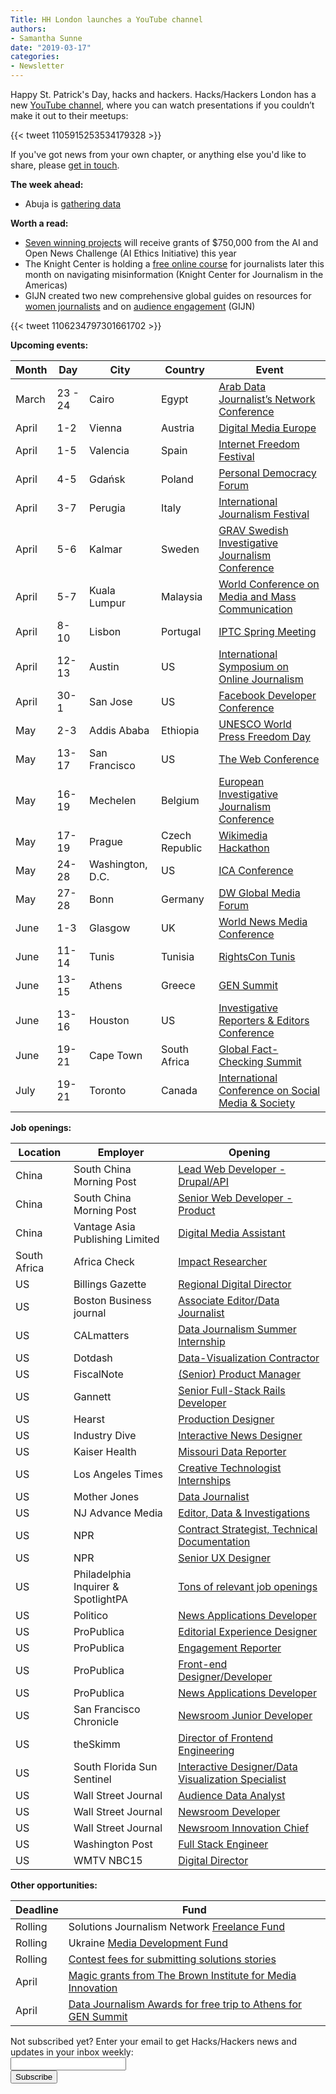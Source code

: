 ```yaml
---
Title: HH London launches a YouTube channel
authors: 
- Samantha Sunne
date: "2019-03-17"
categories:
- Newsletter
---
```


Happy St. Patrick's Day, hacks and hackers. Hacks/Hackers London has a new [YouTube channel](https://www.youtube.com/channel/UC2hBotsAYUjfxvGvsHGicMQ), where you can watch presentations if you couldn’t make it out to their meetups:

{{< tweet 1105915253534179328 >}}

If you've got news from your own chapter, or anything else you'd like to share, please [get in touch](mailto:samantha@hackshackers.com).

**The week ahead:**

* Abuja is [gathering data](https://www.facebook.com/events/156055148677673/)

**Worth a read:**

* [Seven winning projects](https://aiethicsinitiative.org/news/2019/3/12/announcing-the-winners-of-the-ai-and-the-news-open-challenge) will receive grants of $750,000 from the AI and Open News Challenge (AI Ethics Initiative) this year
* The Knight Center is holding a [free online course](https://journalismcourses.org/VRFY0419.html?utm_source=ActiveCampaign&utm_medium=email&utm_content=Verifying+what+you+see+on+the+web%3A+Sign+up+for+free+online+course&utm_campaign=Sign+up+for+Knight+Center+s+newest+free+online+course+on+verifying+what+you+see+on+the+web) for journalists later this month on navigating misinformation (Knight Center for Journalism in the Americas)
* GIJN created two new comprehensive global guides on resources for [women journalists](https://gijn.org/gijn-guide-resources-for-women-journalists/?utm_source=GIJN+Mailing+List&utm_campaign=0c238b8483-EMAIL_CAMPAIGN_2019_03_13_10_52&utm_medium=email&utm_term=0_eae0e8c5a9-0c238b8483-121259197&mc_cid=0c238b8483&mc_eid=527b5eb6fb) and on [audience engagement](https://gijn.org/more-than-eyeballs-how-journalism-can-benefit-from-audience-engagement/?utm_source=GIJN+Mailing+List&utm_campaign=0c238b8483-EMAIL_CAMPAIGN_2019_03_13_10_52&utm_medium=email&utm_term=0_eae0e8c5a9-0c238b8483-121259197&mc_cid=0c238b8483&mc_eid=527b5eb6fb) (GIJN)

{{< tweet 1106234797301661702 >}}

**Upcoming events:**

| Month | Day | City | Country | Event |
| ----- | --- | ---- | ------- | ----- |
March | 23 - 24 | Cairo | Egypt | [Arab Data Journalist’s Network Conference](https://arabdjn.com/%D8%A7%D9%84%D9%85%D8%A4%D8%AA%D9%85%D8%B1-%D8%A7%D9%84%D8%B3%D9%86%D9%88%D9%8A/)
April | 1-2 | Vienna | Austria | [Digital Media Europe](https://events.wan-ifra.org/events/digital-media-europe-2019)
April | 1-5 | Valencia | Spain | [Internet Freedom Festival](https://internetfreedomfestival.org/)
April | 4-5 | Gdańsk | Poland | [Personal Democracy Forum](https://pdfcee.pl/en/)
April | 3-7 | Perugia | Italy | [International Journalism Festival](https://www.journalismfestival.com/you-festival/)
April | 5-6 | Kalmar | Sweden | [GRAV Swedish Investigative Journalism Conference](http://gravseminariet.se/)
April | 5-7 | Kuala Lumpur | Malaysia | [World Conference on Media and Mass Communication](https://mediaconference.co/)
April | 8-10 | Lisbon | Portugal | [IPTC Spring Meeting](https://iptc.org/events/)
April | 12-13 | Austin | US | [International Symposium on Online Journalism](https://www.isoj.org/symposia/2019/)
April | 30-1 | San Jose | US | [Facebook Developer Conference](https://www.f8.com/)
May | 2-3 | Addis Ababa | Ethiopia | [UNESCO World Press Freedom Day](https://en.unesco.org/news/ethiopia-host-2019-world-press-freedom-day)
May | 13-17 | San Francisco | US | [The Web Conference](https://www2019.thewebconf.org/)
May | 16-19 | Mechelen | Belgium | [European Investigative Journalism Conference](https://dataharvest.eu/)
May | 17-19 | Prague | Czech Republic | [Wikimedia Hackathon](https://www.mediawiki.org/wiki/Wikimedia_Hackathon_2019)
May | 24-28 | Washington, D.C. | US | [ICA Conference](https://www.icahdq.org/page/2019Conference)
May | 27-28 | Bonn | Germany | [DW Global Media Forum](http://dw-global-media-forum.com/)
June | 1-3 | Glasgow | UK | [World News Media Conference](https://events.wan-ifra.org/events/world-news-media-congress-2019)
June | 11-14 | Tunis | Tunisia | [RightsCon Tunis](https://www.rightscon.org/about/)
June | 13-15 | Athens | Greece | [GEN Summit](https://www.gensummit.org/)
June | 13-16 | Houston | US | [Investigative Reporters & Editors Conference](https://www.ire.org/events-and-training/event/3434/)
June | 19-21 | Cape Town | South Africa | [Global Fact-Checking Summit](https://www.poynter.org/news/sixth-global-fact-checking-summit-will-be-cape-town-june-2019)
July | 19-21 | Toronto | Canada | [International Conference on Social Media & Society](http://socialmediaandsociety.org/2018/rethinking-privacy-and-trust-in-the-social-media-age-smsociety-cfp-toronto-canada-july-19-21-2019/)

**Job openings:**

| Location | Employer | Opening |
| -------- | -------- | ------- |
China | South China Morning Post | [Lead Web Developer - Drupal/API](https://www.cpjobs.com/hk/job/lead-web-developer-drupal-api-ref-prod-lwdd-3001321)
China | South China Morning Post | [Senior Web Developer - Product](https://www.cpjobs.com/hk/job/senior-web-developer-for-growth-team-product-ref-prod-swdg-3004032)
China | Vantage Asia Publishing Limited | [Digital Media Assistant](https://www.cpjobs.com/hk/job/digital-media-assistant-3007390)
South Africa | Africa Check | [Impact Researcher](http://journalism.co.za/africa-check-seeks-impact-researcher/)
US | Billings Gazette | [Regional Digital Director](https://careers.journalists.org/jobs/12091883/regional-digital-director)
US | Boston Business journal | [Associate Editor/Data Journalist](https://talkingbiznews.com/biz-news-help-wanted/boston-biz-journal-seeks-associate-editor-data-journalist/)
US | CALmatters | [Data Journalism Summer Internship](https://calmatters.org/jobs/data-journalism-summer-internship/)
US | Dotdash | [Data-Visualization Contractor](http://jobs.jobvite.com/dotdash/job/oXxz9fwW)
US | FiscalNote | [(Senior) Product Manager](https://careers.fiscalnote.com/positions/1b5c3a61-edd6-4427-b984-01b1c26df302/)
US | Gannett | [Senior Full-Stack Rails Developer](https://usr55.dayforcehcm.com/CandidatePortal/en-US/gannett/Posting/View/23352)
US | Hearst | [Production Designer](https://www.linkedin.com/feed/update/urn:li:activity:6512306833976283136/)
US | Industry Dive | [Interactive News Designer](https://www.snd.org/jobs/view/interactive-news-designer-2/)
US | Kaiser Health | [Missouri Data Reporter](https://www.kff.org/job-posting/missouri-data-reporter-kaiser-health-news/)
US | Los Angeles Times | [Creative Technologist Internships](https://latimes-cng.icims.com/jobs/2852/intern/job?iis=Social+Networks&iieid=pt155249094690325b23&mobile=false&width=1162&height=500&bga=true&needsRedirect=false&jan1offset=-600&jun1offset=-600)
US | Mother Jones | [Data Journalist](https://www.motherjones.com/jobs/data-journalist/)
US | NJ Advance Media | [Editor, Data & Investigations](http://projects.nj.com/jobs/)
US | NPR | [Contract Strategist, Technical Documentation](https://recruiting.ultipro.com/NAT1011NATPR/JobBoard/af823b19-a43b-4cda-b6c2-c06508d84cf6/OpportunityDetail?opportunityId=9d323584-edb1-4e86-ba98-b8d9de5abd35&fbclid=IwAR1b3iE0eM4OzlzHh9SXLBaoJWV6ydtlO2zuDXFygVFLX7N_JS8Qs-6Wcls)
US | NPR | [Senior UX Designer](https://recruiting.ultipro.com/NAT1011NATPR/JobBoard/af823b19-a43b-4cda-b6c2-c06508d84cf6/OpportunityDetail?opportunityId=162673b3-f439-4638-a5d9-da9fddb653ab)
US | Philadelphia Inquirer & SpotlightPA | [Tons of relevant job openings](http://data.inquirer.com/jobs/)
US | Politico | [News Applications Developer](https://the-politico.github.io/#/jobs)
US | ProPublica | [Editorial Experience Designer](https://www.propublica.org/jobs/editorial-experience-designer-3)
US | ProPublica | [Engagement Reporter](https://www.propublica.org/jobs/engagement-reporter-washington-dc-march-2019)
US | ProPublica | [Front-end Designer/Developer](https://www.propublica.org/jobs/front-end-designer-developer-contract)
US | ProPublica | [News Applications Developer](https://www.propublica.org/jobs/news-applications-developer-2019)
US | San Francisco Chronicle | [Newsroom Junior Developer](https://hearst.referrals.selectminds.com/san-francisco-chronicle/jobs/interactive-developer-sf-chronicle-3927)
US | theSkimm | [Director of Frontend Engineering](https://www.theskimm.com/jobs/1271384)
US | South Florida Sun Sentinel | [Interactive Designer/Data Visualization Specialist](https://www.sun-sentinel.com/sfl-sun-sentinel-newsroom-jobs-story.html)
US | Wall Street Journal | [Audience Data Analyst](https://careers.journalists.org/jobs/12073251/audience-data-analyst)
US | Wall Street Journal | [Newsroom Developer](https://careers.journalists.org/jobs/12068948/newsroom-developer)
US | Wall Street Journal | [Newsroom Innovation Chief](https://careers.journalists.org/jobs/12073213/wsj-newsroom-innovation-chief)
US | Washington Post | [Full Stack Engineer](https://washpost.wd5.myworkdayjobs.com/en-US/washingtonpostcareers/job/DC-Washington-TWP-Headquarters/Site---Full-Stack-Engineer_JR-90270581)
US | WMTV NBC15 | [Digital Director](https://careers.journalists.org/jobs/12095697/digital-director)

**Other opportunities:**

| Deadline | Fund |
| -------- | ---- |
Rolling | Solutions Journalism Network [Freelance Fund](https://thewholestory.solutionsjournalism.org/now-offering-travel-funds-for-freelancers-857c49f9b395)
Rolling | Ukraine [Media Development Fund](http://ijnet.org/en/opportunities/media-development-grants-available-ukraine)
Rolling | [Contest fees for submitting solutions stories](https://thewholestory.solutionsjournalism.org/submitting-your-solutions-story-to-a-journalism-award-contest-we-can-help-with-the-fees-12b3e3ab6b01?mc_cid=57b074cc10&mc_eid=f9f525b1fd)
April | [Magic grants from The Brown Institute for Media Innovation](https://brown.submittable.com/submit/133926/2019-20-magic-grant-proposal)
April | [Data Journalism Awards for free trip to Athens for GEN Summit ](https://datajournalismawards.org/2019/01/03/how-to-apply-to-the-data-journalism-awards-2019/)

<div id="mc_embed_signup"><form id="mc-embedded-subscribe-form" class="validate" action="//hackshackers.us1.list-manage.com/subscribe/post?u=c56f2e53d5ed6ef87f8aaa75c&amp;id=fb2bc6f10b" method="post" name="mc-embedded-subscribe-form" novalidate="" target="_blank">

<div id="mc_embed_signup_scroll">

<div class="mc-field-group"><label for="mce-EMAIL">Not subscribed yet? Enter your email to get Hacks/Hackers news and updates in your inbox weekly:  </label></div>

<div class="mc-field-group"><input id="mce-EMAIL" class="required email" name="EMAIL" type="email" value="" /></div>

<!-- real people should not fill this in and expect good things - do not remove this or risk form bot signups-->

<div style="position: absolute; left: -5000px;"><input tabindex="-1" name="b_c56f2e53d5ed6ef87f8aaa75c_fb2bc6f10b" type="text" value="" /></div>

<div class="clear"><input id="mc-embedded-subscribe" class="button" name="subscribe" type="submit" value="Subscribe" /></div>

</div>

</form></div>

<!--End mc_embed_signup-->

<meta name="twitter:card" content="summary">

<meta name="twitter:image:src" content="https://hackshackers.com/content-images/about/hackshackers_logomark.png">

